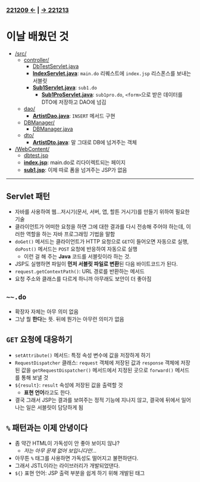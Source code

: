 ﻿#
### [221209 ←](../../221205-230127_JSP/22-12/221209/) | [→ 221213](../../221205-230127_JSP/22-12/221213/)

# 이날 배웠던 것

- [/src/](../../221205-230127_JSP/22-12/221212/jspstudy56/kadeServlet/src/)
    - [controller/](../../221205-230127_JSP/22-12/221212/jspstudy56/kadeServlet/src/controller/)
        - [DbTestServlet.java](../../221205-230127_JSP/22-12/221212/jspstudy56/kadeServlet/src/controller/DbTestServlet.java)
        - [**IndexServlet.java**](../../221205-230127_JSP/22-12/221212/jspstudy56/kadeServlet/src/controller/IndexServlet.java): `main.do` 리퀘스트에 `index.jsp` 리스폰스를 보내는 서블릿
        - [**Sub1Servlet.java**](../../221205-230127_JSP/22-12/221212/jspstudy56/kadeServlet/src/controller/Sub1Servlet.java): `sub1.do` 
            - [**Sub1ProServlet.java**](../../221205-230127_JSP/22-12/221212/jspstudy56/kadeServlet/src/controller/Sub1ProServlet.java): `sub1pro.do`, `<form>`으로 받은 데이터를 DTO에 저장하고 DAO에 넘김
    - [dao/](../../221205-230127_JSP/22-12/221212/jspstudy56/kadeServlet/src/dao/)
        - [**ArtistDao.java**](../../221205-230127_JSP/22-12/221212/jspstudy56/kadeServlet/src/dao/ArtistDao.java): `INSERT` 메서드 구현
    - [DBManager/](../../221205-230127_JSP/22-12/221212/jspstudy56/kadeServlet/src/DBManager/)
        - [DBManager.java](../../221205-230127_JSP/22-12/221212/jspstudy56/kadeServlet/src/DBManager/DBManager.java)
    - [dto/](../../221205-230127_JSP/22-12/221212/jspstudy56/kadeServlet/src/dto/)
        - [**ArtistDto.java**](../../221205-230127_JSP/22-12/221212/jspstudy56/kadeServlet/src/dto/ArtistDto.java): 말 그대로 DB에 넘겨주는 객체
- [/WebContent/](../../221205-230127_JSP/22-12/221212/jspstudy56/kadeServlet/WebContent/)
    - [dbtest.jsp](../../221205-230127_JSP/22-12/221212/jspstudy56/kadeServlet/WebContent/dbtest.jsp)
    - [**index.jsp**](../../221205-230127_JSP/22-12/221212/jspstudy56/kadeServlet/WebContent/index.jsp): main.do로 리다이렉트되는 페이지
    - [**sub1.jsp**](../../221205-230127_JSP/22-12/221212/jspstudy56/kadeServlet/WebContent/sub1.jsp): 이제 따로 폼을 넘겨주는 JSP가 없음

---

## Servlet 패턴

- 자바를 사용하여 웹...저시기(문서, 서버, 앱, 할튼 거시기)를 만들기 위하여 필요한 기술
- 클라이언트가 어떠한 요청을 하면 그에 대한 결과를 다시 전송해 주어야 하는데, 이러한 역할을 하는 자바 프로그래밍 기법을 말함
- `doGet()` 메서드는 클라이언트가 HTTP 요청으로 `GET`이 들어오면 자동으로 실행, `doPost()` 메서드는 `POST` 요청에 반응하여 자동으로 실행
    - 이런 걸 해 주는 **Java** 코드를 서블릿이라 하는 것.
- JSP도 실행하면 파일이 **먼저 서블릿 파일로 변환**된 다음 바이트코드가 된다.
- `request.getContextPath()`: URL 경로를 반환하는 메서드
- 요청 주소와 클래스를 다르게 하니까 아무래도 보안이 더 좋아짐

## `~~.do`

- 확장자 자체는 아무 의미 없음
- 그냥 뭘 **한다**는 뜻. 뒤에 뭔가는 아무런 의미가 없음

## `GET` 요청에 대응하기

- `setAttribute()` 메서드: 특정 속성 변수에 값을 저장하게 하기
- `RequestDispatcher` 클래스: `request` 객체에 저장된 값과 `response` 객체에 저장된 값을 `getRequestDispatcher()` 메서드에서 지정된 곳으로 `forward()` 메서드를 통해 보낼 것
- `${result}`: `result` 속성에 저장된 값을 출력할 것
    - **표현 언어**라고도 한다.
- 결국 그래서 JSP는 결과를 보여주는 정적 기능에 지나지 않고, 결국에 뒤에서 일어나는 일은 서블릿이 담당하게 됨

## `%` 패턴과는 이제 안녕이다

- 좀 약간 HTML이 가독성이 안 좋아 보이지 않냐?
    - *저는 아무 문제 없어 보입니다만...*
- 아무튼 `%` 태그를 사용하면 가독성도 떨어지고 불편하댄다.
- 그래서 JSTL이라는 라이브러리가 개발되었댄다.
- `${}` 표현 언어: JSP 출력 부분을 쉽게 하기 위해 개발된 태그